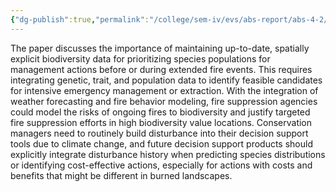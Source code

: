 ```yaml
---
{"dg-publish":true,"permalink":"/college/sem-iv/evs/abs-report/abs-4-2/"}
---
```



The paper discusses the importance of maintaining up-to-date, spatially explicit biodiversity data for prioritizing species populations for management actions before or during extended fire events. This requires integrating genetic, trait, and population data to identify feasible candidates for intensive emergency management or extraction. With the integration of weather forecasting and fire behavior modeling, fire suppression agencies could model the risks of ongoing fires to biodiversity and justify targeted fire suppression efforts in high biodiversity value locations. Conservation managers need to routinely build disturbance into their decision support tools due to climate change, and future decision support products should explicitly integrate disturbance history when predicting species distributions or identifying cost-effective actions, especially for actions with costs and benefits that might be different in burned landscapes.